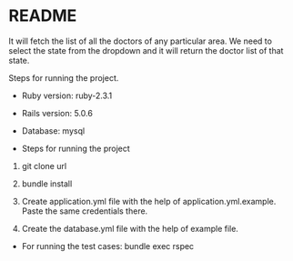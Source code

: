 # README

It will fetch the list of all the doctors of any particular area. We need to select the state from the dropdown and it will return the doctor list of that state. 

Steps for running the project.

* Ruby version: ruby-2.3.1

* Rails version: 5.0.6

* Database: mysql

* Steps for running the project

1. git clone url

2. bundle install

3. Create application.yml file with the help of application.yml.example. Paste the same credentials there.

4. Create the database.yml file with the help of example file.

* For running the test cases:  bundle exec rspec


